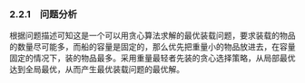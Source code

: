 ### 2.2.1　问题分析

根据问题描述可知这是一个可以用贪心算法求解的最优装载问题，要求装载的物品的数量尽可能多，而船的容量是固定的，那么优先把重量小的物品放进去，在容量固定的情况下，装的物品最多。采用重量最轻者先装的贪心选择策略，从局部最优达到全局最优，从而产生最优装载问题的最优解。

